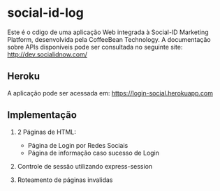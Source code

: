 # social-id-log

Este é o cdigo de uma aplicação Web integrada à Social-ID Marketing Platform, desenvolvida pela CoffeeBean Technology. 
A documentação sobre APIs disponíveis pode ser consultada no seguinte site: http://dev.socialidnow.com/

## Heroku

A aplicação pode ser acessada em: https://login-social.herokuapp.com

## Implementação

1. 2 Páginas de HTML:
	* Página de Login por Redes Sociais
	* Página de informação caso sucesso de Login

2. Controle de sessão utilizando express-session

3. Roteamento de páginas invalidas

